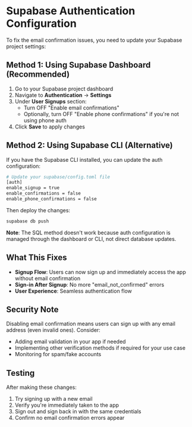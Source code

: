 # Supabase Authentication Configuration

To fix the email confirmation issues, you need to update your Supabase project settings:

## Method 1: Using Supabase Dashboard (Recommended)

1. Go to your Supabase project dashboard
2. Navigate to **Authentication** → **Settings**
3. Under **User Signups** section:
   - Turn OFF "Enable email confirmations"
   - Optionally, turn OFF "Enable phone confirmations" if you're not using phone auth
4. Click **Save** to apply changes

## Method 2: Using Supabase CLI (Alternative)

If you have the Supabase CLI installed, you can update the auth configuration:

```bash
# Update your supabase/config.toml file
[auth]
enable_signup = true
enable_confirmations = false
enable_phone_confirmations = false
```

Then deploy the changes:
```bash
supabase db push
```

**Note**: The SQL method doesn't work because auth configuration is managed through the dashboard or CLI, not direct database updates.

## What This Fixes

- **Signup Flow**: Users can now sign up and immediately access the app without email confirmation
- **Sign-in After Signup**: No more "email_not_confirmed" errors
- **User Experience**: Seamless authentication flow

## Security Note

Disabling email confirmation means users can sign up with any email address (even invalid ones). Consider:
- Adding email validation in your app if needed
- Implementing other verification methods if required for your use case
- Monitoring for spam/fake accounts

## Testing

After making these changes:
1. Try signing up with a new email
2. Verify you're immediately taken to the app
3. Sign out and sign back in with the same credentials
4. Confirm no email confirmation errors appear
